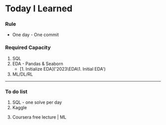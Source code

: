 # Today I Learned

### Rule  
- One day - One commit

### Required Capacity

1) SQL
2) EDA - Pandas & Seaborn
   - [1. Initialize EDA]('2023\EDA\1. Initial EDA')
3) ML/DL/RL

---

### To do list

1) SQL - one solve per day  
2) Kaggle  

3. Coursera free lecture | ML